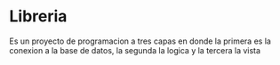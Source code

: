 # Libreria
Es un proyecto de programacion a tres capas en donde la primera es la conexion a la base de datos, la segunda la logica y la tercera la vista
